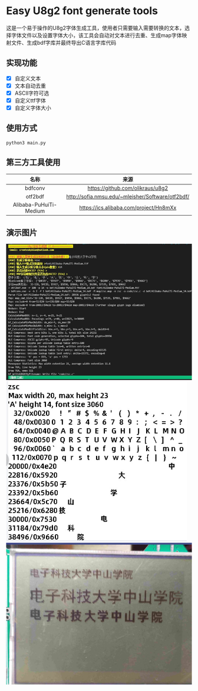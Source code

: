 # Easy U8g2 font generate tools

这是一个易于操作的U8g2字体生成工具，使用者只需要输入需要转换的文本，选择字体文件以及设置字体大小，该工具会自动对文本进行去重、生成map字体映射文件、生成bdf字库并最终导出C语言字库代码

## 实现功能

- [X] 自定义文本
- [X] 文本自动去重
- [X] ASCII字符可选
- [X] 自定义ttf字体
- [X] 自定义字体大小

## 使用方式

    python3 main.py

## 第三方工具使用

| 名称 | 来源 |
| :----: | :----:  |
| bdfconv | <https://github.com/olikraus/u8g2> |
| otf2bdf | <http://sofia.nmsu.edu/~mleisher/Software/otf2bdf/> |
| Alibaba-PuHuiTi-Medium | https://ics.alibaba.com/project/Hn8mXx |

## 演示图片
![shell界面](shell.jpg)
![生成字体](font_tga.jpg)
![实际lcd演示](hc32f460_lcd.jpg)